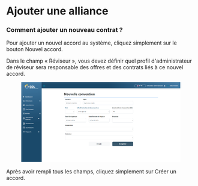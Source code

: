 # Ajouter une alliance

### Comment ajouter un nouveau contrat ?

Pour ajouter un nouvel accord au système, cliquez simplement sur le bouton Nouvel accord.&#x20;

Dans le champ « Réviseur », vous devez définir quel profil d'administrateur de réviseur sera responsable des offres et des contrats liés à ce nouvel accord.

<figure><img src="../../../.gitbook/assets/conv-new.png" alt=""><figcaption></figcaption></figure>

Après avoir rempli tous les champs, cliquez simplement sur Créer un accord.
